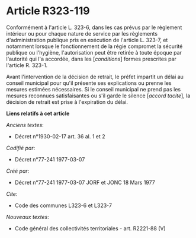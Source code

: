 # Article R323-119

Conformément à l'article L. 323-6, dans les cas prévus par le règlement intérieur ou pour chaque nature de service par les
règlements d'administration publique pris en exécution de l'article L. 323-7, et notamment lorsque le fonctionnement de la
régie compromet la sécurité publique ou l'hygiène, l'autorisation peut être retirée à toute époque par l'autorité qui l'a
accordée, dans les [*conditions*] formes prescrites par l'article R. 323-1.

Avant l'intervention de la décision de retrait, le préfet impartit un délai au conseil municipal pour qu'il présente ses
explications ou prenne les mesures estimées nécessaires. Si le conseil municipal ne prend pas les mesures reconnues
satisfaisantes ou s'il garde le silence [*accord tacite*], la décision de retrait est prise à l'expiration du délai.

**Liens relatifs à cet article**

_Anciens textes_:

  - Décret n°1930-02-17 art. 36 al. 1 et 2

_Codifié par_:

  - Décret n°77-241 1977-03-07

_Créé par_:

  - Décret n°77-241 1977-03-07 JORF et JONC 18 Mars 1977

_Cite_:

  - Code des communes L323-6 et L323-7

_Nouveaux textes_:

  - Code général des collectivités territoriales - art. R2221-88 (V)
